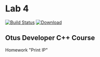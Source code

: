 # Lab 4
[![Build Status](https://travis-ci.com/John-Jasper-Doe/Lab4.svg?branch=master)](https://travis-ci.com/John-Jasper-Doe/Lab4)
[ ![Download](https://api.bintray.com/packages/john-jasper-doe/otus-cpp/homeworks/images/download.svg?version=print_ip) ](https://bintray.com/john-jasper-doe/otus-cpp/homeworks/print_ip/link)

## Otus Developer C++ Course
Homework "Print IP"
